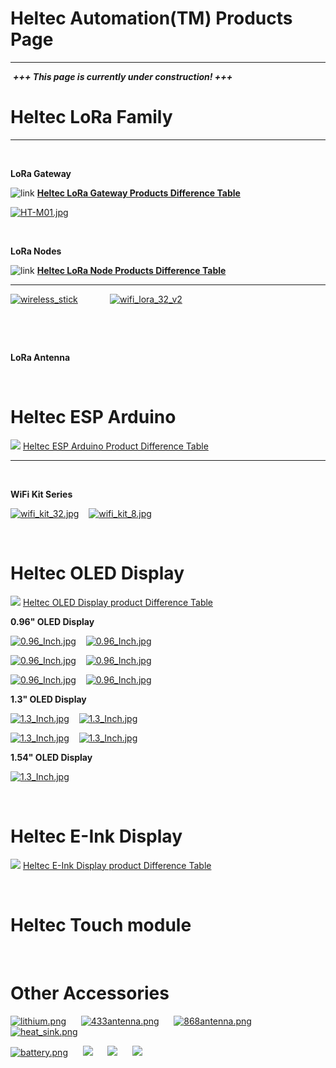 # Heltec Automation(TM) Products Page

***
&nbsp;***+++ This page is currently under construction! +++***

# Heltec LoRa Family
***
&nbsp;

**LoRa Gateway**

![link](http://www.heltec.cn/icon/link.png) **[Heltec LoRa Gateway Products Difference Table](en/products/lora/lora_node/heltec_lora_node_list_eu.md)** 

[![HT-M01.jpg](http://heltec.cn/img/ht_m01.jpg)](en/products/lora/lora_gateway/ht-m01/ht-m01)

&nbsp;

**LoRa Nodes**

![link](http://www.heltec.cn/icon/link.png) **[Heltec LoRa Node Products Difference Table](en/products/lora/lora_node/heltec_lora_node_list_eu.md)** 

***

[![wireless_stick](http://heltec.cn/img/wireless_stick_home.jpg)](en/products/lora/lora_node/wireless_stick/wireless_stick)&nbsp;&nbsp;&nbsp; &nbsp;&nbsp;&nbsp;&nbsp;&nbsp;&nbsp;&nbsp;&nbsp;&nbsp;[![wifi_lora_32_v2](http://heltec.cn/img/wifi_lora_32_home.jpg)](en/products/lora/lora_node/wifi_lora_32/wifi_lora_32)

&nbsp;

&nbsp;

**LoRa Antenna**

&nbsp;



# Heltec ESP Arduino

![](http://heltec.cn/icon/link.png) [Heltec ESP Arduino Product Difference Table](en/products/esp_arduino/heltec_esp_arduino_list_eu.md)

***
&nbsp;

**WiFi Kit Series**

[![wifi_kit_32.jpg](http://heltec.cn/img/wifi_kit_32.jpg)](en/products/esp_arduino/wifi_kit_32/wifi_kit_32)&nbsp;&nbsp;&nbsp; [![wifi_kit_8.jpg](http://heltec.cn/img/wifi_kit_8.jpg)](en/products/esp_arduino/wifi_kit_8/wifi_kit_8)

&nbsp;

# Heltec OLED Display

![](http://heltec.cn/icon/link.png) [Heltec OLED Display product Difference Table](en/products/display/oled/heltec_oled_display_list_eu.md)

**0.96" OLED Display**

[![0.96_Inch.jpg](https://heltec.org/wp-content/uploads/2019/03/0.96ssd1306_blue.jpg)](en/products/display/oled/0.96_Inch/0.96_Inch)&nbsp;&nbsp;&nbsp; [![0.96_Inch.jpg](http://www.heltec.cn/img/0.96ssd1306.jpg)](en/products/display/oled/0.96_Inch/0.96_Inch)



[![0.96_Inch.jpg](http://www.heltec.cn/img/0.96ssd1306_white.jpg)](en/products/display/oled/0.96_Inch/0.96_Inch)&nbsp;&nbsp;&nbsp; [![0.96_Inch.jpg](http://www.heltec.cn/img/0.96ssd1306_iic_yellow.jpg)](en/products/display/oled/0.96_Inch/0.96_Inch)&nbsp;&nbsp;&nbsp; 



[![0.96_Inch.jpg](http://www.heltec.cn/img/0.96ssd1306_iic_white.jpg)](en/products/display/oled/0.96_Inch/0.96_Inch)&nbsp;&nbsp;&nbsp; [![0.96_Inch.jpg](http://www.heltec.cn/img/0.96ssd1306_iic_blue.jpg)](en/products/display/oled/0.96_Inch/0.96_Inch)





**1.3" OLED Display**

[![1.3_Inch.jpg](http://www.heltec.cn/img/1.3sh1106_blue.jpg)](en/products/display/oled/1.3_Inch/1.3_Inch)&nbsp;&nbsp;&nbsp; [![1.3_Inch.jpg](http://www.heltec.cn/img/1.3sh1106_white.jpg)](en/products/display/oled/1.3_Inch/1.3_Inch)

[![1.3_Inch.jpg](http://www.heltec.cn/img/1.3sh1106_iic_blue.jpg)](en/products/display/oled/1.3_Inch/1.3_Inch)&nbsp;&nbsp;&nbsp; [![1.3_Inch.jpg](http://www.heltec.cn/img/1.3sh1106_iic_white.jpg)](en/products/display/oled/1.3_Inch/1.3_Inch)





**1.54" OLED Display**

 [![1.3_Inch.jpg](http://www.heltec.cn/img/1.54spd0301_iic_white.jpg)](en/products/display/oled/1.54_Inch/1.54_Inch)



&nbsp;

# Heltec E-Ink Display

![](http://heltec.cn/icon/link.png) [Heltec E-Ink Display product Difference Table](<https://docs.heltec.cn/#/en/products/display/eink/heltec_eink_display_list_eu>)

&nbsp;

# Heltec Touch module

&nbsp;

# Other Accessories





[![lithium.png](http://www.heltec.cn/img/lithium.png)](en/products/accessories/lithium/lithium)&nbsp;&nbsp;&nbsp;&nbsp;&nbsp;&nbsp;[![433antenna.png](http://www.heltec.cn/img/433antenna.png)](en/products/accessories/antenna/433_antenna/433_antenna)&nbsp;&nbsp;&nbsp;&nbsp;&nbsp;&nbsp;[![868antenna.png](http://wwww.heltec.cn/img/868antenna.png)](en/products/accessories/antenna/868_antenna/868_antenna)&nbsp;&nbsp;&nbsp;&nbsp;&nbsp;&nbsp;[![heat_sink.png](http://www.heltec.cn/img/heat_sink.png)](en/products/accessories/heat_sink/heat_sink)

[![battery.png](www.heltec.cn/img/battery.png)](en/products/accessories/battery/battery)&nbsp;&nbsp;&nbsp;&nbsp;&nbsp;&nbsp;[![](www.heltec.cn/img/solar_panel.png)](en/products/accessories/solar_panel/solar_panel)&nbsp;&nbsp;&nbsp;&nbsp;&nbsp;&nbsp;[![](www.heltec.cn/img/ch340g.png)](en/products/accessories/ch340g/ch340g)&nbsp;&nbsp;&nbsp;&nbsp;&nbsp;&nbsp;[![](www.heltec.cn/img/sd_card.png)](en/products/accessories/sd_card/sd_card)

<!-- GitHub Buttons -->

<script async defer src="https://buttons.github.io/buttons.js"></script>


